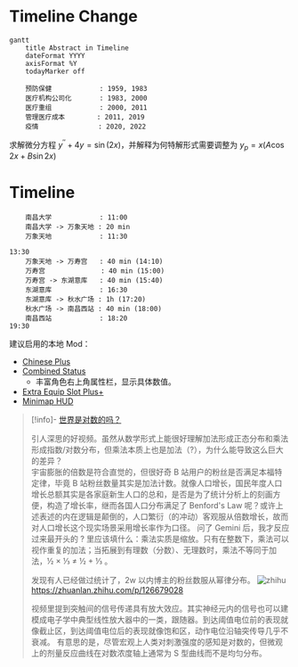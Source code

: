 # Timeline Change
```mermaid
gantt
	title Abstract in Timeline
	dateFormat YYYY
	axisFormat %Y
	todayMarker off
	
	预防保健            : 1959, 1983
	医疗机构公司化       : 1983, 2000
	医疗重组            : 2000, 2011
	管理医疗成本        : 2011, 2019
	疫情               : 2020, 2022
```
求解微分方程 $y^{\prime\prime} + 4y = \sin(2x)$，并解释为何特解形式需要调整为 $y_p=x(A\cos2x+B\sin2x)$
# Timeline
```
	南昌大学            : 11:00
	南昌大学 -> 万象天地 : 20 min
	万象天地            : 11:30
	
13:30
	万象天地 -> 万寿宫   : 40 min (14:10)
	万寿宫              : 40 min (15:00)
	万寿宫 -> 东湖意库   : 40 min (15:40)
	东湖意库            : 16:30
	东湖意库 -> 秋水广场 : 1h (17:20)
	秋水广场 -> 南昌西站 : 40 min (18:00)
	南昌西站            : 18:20
19:30
```

建议启用的本地 Mod：
- [Chinese Plus](https://steamcommunity.com/sharedfiles/filedetails/?id=572538624)
- [Combined Status](https://steamcommunity.com/sharedfiles/filedetails/?id=376333686)
	- 丰富角色右上角属性栏，显示具体数值。
- [Extra Equip Slot Plus+](https://steamcommunity.com/sharedfiles/filedetails/?id=2823530744)
- [Minimap HUD](https://steamcommunity.com/sharedfiles/filedetails/?id=345692228)

> [!info]- [世界是对数的吗？](https://www.bilibili.com/video/BV15kj4z4Eju/#reply262694983201)
> 
> 引人深思的好视频。虽然从数学形式上能很好理解加法形成正态分布和乘法形成指数/对数分布，但乘法本质上也是加法（?），为什么能导致这么巨大的差异？  
宇宙膨胀的倍数是符合直觉的，但很好奇 B 站用户的粉丝是否满足本福特定律，毕竟 B 站粉丝数量其实是加法计数。就像人口增长，国民年度人口增长总额其实是各家庭新生人口的总和，是否是为了统计分析上的刻画方便，构造了增长率，继而各国人口分布满足了 Benford's Law 呢？或许上述表述的内在逻辑是颠倒的，人口繁衍（的冲动）客观服从倍数增长，故而对人口增长这个现实场景采用增长率作为口径。
问了 Gemini 后，我才反应过来最开头的 ? 里应该填什么：乘法实质是缩放。只有在整数下，乘法可以视作重复的加法；当拓展到有理数（分数）、无理数时，乘法不等同于加法，½ × ⅓ ≠ ½ + ⅓ 。
> 
> 发现有人已经做过统计了，2w 以内博主的粉丝数服从幂律分布。
> ![zhihu](https://pic1.zhimg.com/v2-325ced340e4e1d88133b3677661e51d0_r.jpg)
> https://zhuanlan.zhihu.com/p/126679028
> 
> 视频里提到突触间的信号传递具有放大效应。其实神经元内的信号也可以建模成电子学中典型线性放大器中的一类，跟随器。到达阈值电位前的表现就像截止区，到达阈值电位后的表现就像饱和区，动作电位沿轴突传导几乎不衰减。
> 有意思的是，尽管宏观上人类对刺激强度的感知是对数的，但微观上的剂量反应曲线在对数浓度轴上通常为 S 型曲线而不是均匀分布。
> 

